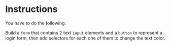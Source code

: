 # Instructions  

You have to do the following:

Build a `form` that contains 2 text `input` elements and a `button` to represent a login form, then add selectors for each one of them to change the text color.